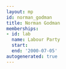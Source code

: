 ```yaml
---
layout: mp
id: norman_godman
title: Norman Godman
memberships:
- id: lab
  name: Labour Party
  start: 
  end: '2000-07-05'
autogenerated: true
---
```

